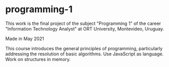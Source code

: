 # programming-1

This work is the final project of the subject "Programming 1" of the career "Information Technology Analyst" at ORT University, Montevideo, Uruguay.

Made in May 2021

This course introduces the general principles of programming, particularly addressing the resolution of basic algorithms. Use JavaScript as language. Work on structures in memory.
